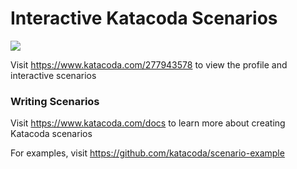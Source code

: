 # Interactive Katacoda Scenarios

[![](http://shields.katacoda.com/katacoda/277943578/count.svg)](https://www.katacoda.com/277943578 "Get your profile on Katacoda.com")

Visit https://www.katacoda.com/277943578 to view the profile and interactive scenarios

### Writing Scenarios
Visit https://www.katacoda.com/docs to learn more about creating Katacoda scenarios

For examples, visit https://github.com/katacoda/scenario-example
